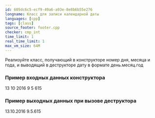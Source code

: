 ```yaml
---
id: 605dc6c5-ecf9-49a6-a93e-8e8b6b55e276
longname: Класс для записи календарной даты
languages: [cpp]
tags: [class]
source_footer: footer.cpp
checker: cmp_int
time_limit: 1
real_time_limit: 1
max_vm_size: 64M
---
```


Реализуйте класс, получающий в конструкторе номер дня, месяца и года, и выводящий в деструкторе дату в формате день.месяц.год

### Пример входных данных конструктора

13 10 2016
9 5 615

### Пример выходных данных при вызове деструктора

13.10.2016
9.5.615
